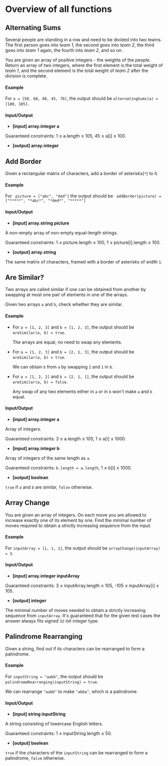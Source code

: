 # Overview of all functions 

## Alternating Sums

Several people are standing in a row and need to be divided into two teams. The first person goes into *team 1*, the second goes into *team 2*, the third goes into *team 1* again, the fourth into *team 2*, and so on.

You are given an array of positive integers - the weights of the people. Return an array of two integers, where the first element is the total weight of *team 1*, and the second element is the total weight of *team 2* after the division is complete.

#### Example

For `a = [50, 60, 60, 45, 70]`, the output should be
`alternatingSums(a) = [180, 105]`.

#### Input/Output

* **[input] array.integer a**

Guaranteed constraints:
1 ≤ a.length ≤ 105,
45 ≤ a[i] ≤ 100.

* **[output] array.integer**

## Add Border

Given a rectangular matrix of characters, add a border of asterisks(`*`) to it.

#### Example

For
`
picture = ["abc",
           "ded"]`
the output should be
`
addBorder(picture) = ["*****",
                      "*abc*",
                      "*ded*",
                      "*****"]`
#### Input/Output

* **[input] array.string picture**

A non-empty array of non-empty equal-length strings.

Guaranteed constraints:
1 ≤ picture.length ≤ 100,
1 ≤ picture[i].length ≤ 100.

* **[output] array.string**

The same matrix of characters, framed with a border of asterisks of width `1`.

## Are Similar?

Two arrays are called similar if one can be obtained from another by swapping at most one pair of elements in one of the arrays.

Given two arrays `a` and `b`, check whether they are similar.

#### Example

* For `a = [1, 2, 3]` and `b = [1, 2, 3]`, the output should be
  `areSimilar(a, b) = true`.

  The arrays are equal, no need to swap any elements.

* For `a = [1, 2, 3]` and `b = [2, 1, 3]`, the output should be
  `areSimilar(a, b) = true`.

  We can obtain `b` from `a` by swapping `2` and `1` in `b`.

* For `a = [1, 2, 2]` and `b = [2, 1, 1]`, the output should be
  `areSimilar(a, b) = false`.

  Any swap of any two elements either in `a` or in `b` won't make `a` and `b` equal.

#### Input/Output

* **[input] array.integer a**

Array of integers.

Guaranteed constraints:
3 ≤ a.length ≤ 105,
1 ≤ a[i] ≤ 1000.

* **[input] array.integer b**

Array of integers of the same length as `a`.

Guaranteed constraints:
`b.length = a.length`,
1 ≤ b[i] ≤ 1000.

* **[output] boolean**

`true` if `a` and `b` are similar, `false` otherwise.

## Array Change

You are given an array of integers. On each move you are allowed to increase exactly one of its element by one. Find the minimal number of moves required to obtain a strictly increasing sequence from the input.

#### Example

For `inputArray = [1, 1, 1]`, the output should be
`arrayChange(inputArray) = 3`.

#### Input/Output

* **[input] array.integer inputArray**

Guaranteed constraints:
3 ≤ inputArray.length ≤ 105,
-105 ≤ inputArray[i] ≤ 105.

* **[output] integer**

The minimal number of moves needed to obtain a strictly increasing sequence from `inputArray`.
It's guaranteed that for the given test cases the answer always fits signed `32`-bit integer type.

##  Palindrome Rearranging

Given a string, find out if its characters can be rearranged to form a palindrome.

#### Example

For `inputString = "aabb"`, the output should be
`palindromeRearranging(inputString) = true`.

We can rearrange `"aabb"` to make `"abba"`, which is a palindrome.

#### Input/Output

* **[input] string inputString**

A string consisting of lowercase English letters.

Guaranteed constraints:
1 ≤ inputString.length ≤ 50.

* **[output] boolean**

`true` if the characters of the `inputString` can be rearranged to form a palindrome, `false` otherwise.